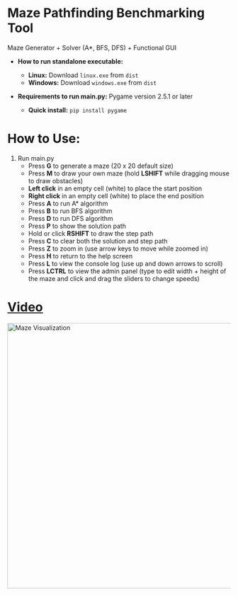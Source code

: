 # Maze Pathfinding Benchmarking Tool

Maze Generator + Solver (A\*, BFS, DFS) + Functional GUI
<br>

- <b>How to run standalone executable:</b> 
  - <b>Linux:</b> Download `linux.exe` from `dist`
  - <b>Windows:</b> Download `windows.exe` from `dist`

- <b>Requirements to run main.py:</b> Pygame version 2.5.1 or later
  - <b>Quick install:</b> `pip install pygame`

# How to Use:

1. Run main.py
   - Press <b>G</b> to generate a maze (20 x 20 default size)
   - Press <b>M</b> to draw your own maze (hold <b>LSHIFT</b> while dragging mouse to draw obstacles)
   - <b>Left click</b> in an empty cell (white) to place the start position
   - <b>Right click</b> in an empty cell (white) to place the end position
   - Press <b>A</b> to run A\* algorithm
   - Press <b>B</b> to run BFS algorithm
   - Press <b>D</b> to run DFS algorithm
   - Press <b>P</b> to show the solution path
   - Hold or click <b>RSHIFT</b> to draw the step path
   - Press <b>C</b> to clear both the solution and step path
   - Press <b>Z</b> to zoom in (use arrow keys to move while zoomed in)
   - Press <b>H</b> to return to the help screen
   - Press <b>L</b> to view the console log (use up and down arrows to scroll)
   - Press <b>LCTRL</b> to view the admin panel (type to edit width + height of the maze and click and drag the sliders to change speeds)

# <a href="https://youtu.be/5CFTmaINplY">Video</a>

<a href="https://youtu.be/5CFTmaINplY"><img src="https://img.youtube.com/vi/5CFTmaINplY/maxresdefault.jpg" alt="Maze Visualization" width="600" ></a>
